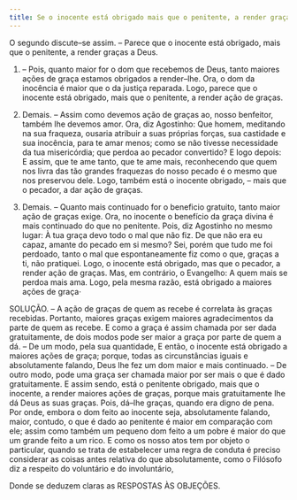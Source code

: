 ```yaml
---
title: Se o inocente está obrigado mais que o penitente, a render graças a Deus
---
```


O segundo discute–se assim. – Parece que o inocente está obrigado, mais que o penitente, a render graças a Deus.  

1. – Pois, quanto maior for o dom que recebemos de Deus, tanto maiores ações de graça estamos obrigados a render–lhe. Ora, o dom da inocência é maior que o da justiça reparada. Logo, parece que o inocente está obrigado, mais que o penitente, a render ação de graças.  

2. Demais. – Assim como devemos ação de graças ao, nosso benfeitor, também lhe devemos amor. Ora, diz Agostinho: Que homem, meditando na sua fraqueza, ousaria atribuir a suas próprias forças, sua castidade e sua inocência, para te amar menos; como se não tivesse necessidade da tua misericórdia; que perdoa ao pecador convertido? E logo depois: E assim, que te ame tanto, que te ame mais, reconhecendo que quem nos livra das tão grandes fraquezas do nosso pecado é o mesmo que nos preservou dele. Logo, também está o inocente obrigado, – mais que o pecador, a dar ação de graças.  

3. Demais. – Quanto mais continuado for o beneficio gratuito, tanto maior ação de graças exige. Ora, no inocente o benefício da graça divina é mais continuado do que no penitente. Pois, diz Agostinho no mesmo lugar: À tua graça devo todo o mal que não fiz. De que não era eu capaz, amante do pecado em si mesmo? Sei, porém que tudo me foi perdoado, tanto o mal que espontaneamente fiz como o que, graças a ti, não pratiquei. Logo, o inocente está obrigado, mas que o pecador, a render ação de graças.  Mas, em contrário, o Evangelho: A quem mais se perdoa mais ama. Logo, pela mesma razão, está obrigado a maiores ações de graça·  

SOLUÇÃO. – A ação de graças de quem as recebe é correlata às graças recebidas. Portanto, maiores graças exigem maiores agradecimentos da parte de quem as recebe. E como a graça é assim chamada por ser dada gratuitamente, de dois modos pode ser maior a graça por parte de quem a dá. – De um modo, pela sua quantidade, E então, o inocente está obrigado a maiores ações de graça; porque, todas as circunstâncias iguais e absolutamente falando, Deus lhe fez um dom maior e mais continuado. – De outro modo, pode uma graça ser chamada maior por ser mais o que é dado gratuitamente. E assim sendo, está o penitente obrigado, mais que o inocente, a render maiores ações de graças, porque mais gratuitamente lhe dá Deus as suas graças. Pois, dá–lhe graças, quando era digno de pena. Por onde, embora o dom feito ao inocente seja, absolutamente falando, maior, contudo, o que é dado ao penitente é maior em comparação com ele; assim como também um pequeno dom feito a um pobre é maior do que um grande feito a um rico. E como os nosso atos tem por objeto o particular, quando se trata de estabelecer uma regra de conduta é preciso considerar as coisas antes relativa do que absolutamente, como o Filósofo diz a respeito do voluntário e do involuntário,  

Donde se deduzem claras as RESPOSTAS ÀS OBJEÇÕES.